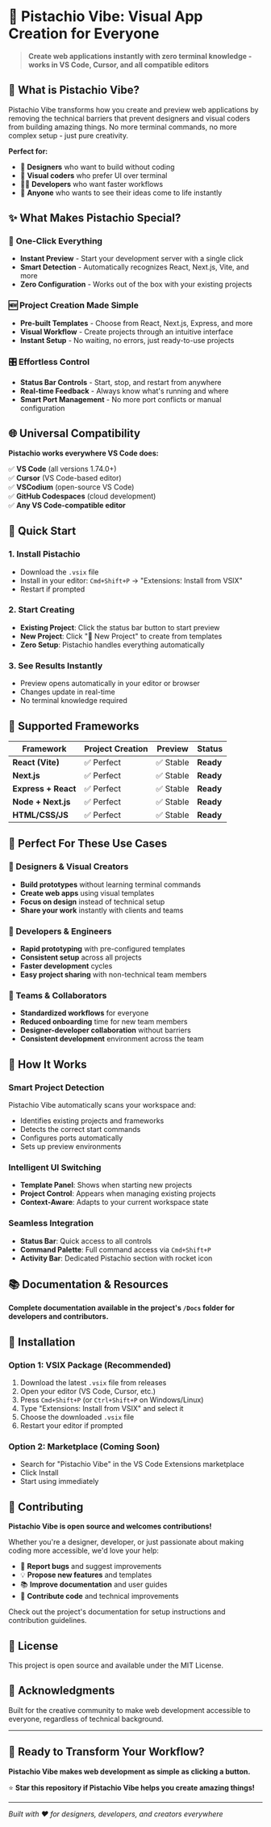 # 🎨 Pistachio Vibe: Visual App Creation for Everyone

> **Create web applications instantly with zero terminal knowledge - works in VS Code, Cursor, and all compatible editors**

## 🎯 What is Pistachio Vibe?

Pistachio Vibe transforms how you create and preview web applications by removing the technical barriers that prevent designers and visual coders from building amazing things. No more terminal commands, no more complex setup - just pure creativity.

**Perfect for:**
- 🎨 **Designers** who want to build without coding
- 🚀 **Visual coders** who prefer UI over terminal
- 👨‍💻 **Developers** who want faster workflows
- 🌟 **Anyone** who wants to see their ideas come to life instantly

## ✨ What Makes Pistachio Special?

### 🚀 **One-Click Everything**
- **Instant Preview** - Start your development server with a single click
- **Smart Detection** - Automatically recognizes React, Next.js, Vite, and more
- **Zero Configuration** - Works out of the box with your existing projects

### 🆕 **Project Creation Made Simple**
- **Pre-built Templates** - Choose from React, Next.js, Express, and more
- **Visual Workflow** - Create projects through an intuitive interface
- **Instant Setup** - No waiting, no errors, just ready-to-use projects

### 🎛️ **Effortless Control**
- **Status Bar Controls** - Start, stop, and restart from anywhere
- **Real-time Feedback** - Always know what's running and where
- **Smart Port Management** - No more port conflicts or manual configuration

## 🌐 Universal Compatibility

**Pistachio works everywhere VS Code does:**

✅ **VS Code** (all versions 1.74.0+)  
✅ **Cursor** (VS Code-based editor)  
✅ **VSCodium** (open-source VS Code)  
✅ **GitHub Codespaces** (cloud development)  
✅ **Any VS Code-compatible editor**

## 🚀 Quick Start

### **1. Install Pistachio**
- Download the `.vsix` file
- Install in your editor: `Cmd+Shift+P` → "Extensions: Install from VSIX"
- Restart if prompted

### **2. Start Creating**
- **Existing Project**: Click the status bar button to start preview
- **New Project**: Click "🚀 New Project" to create from templates
- **Zero Setup**: Pistachio handles everything automatically

### **3. See Results Instantly**
- Preview opens automatically in your editor or browser
- Changes update in real-time
- No terminal knowledge required

## 🎨 Supported Frameworks

| Framework | Project Creation | Preview | Status |
|-----------|------------------|---------|---------|
| **React (Vite)** | ✅ Perfect | ✅ Stable | **Ready** |
| **Next.js** | ✅ Perfect | ✅ Stable | **Ready** |
| **Express + React** | ✅ Perfect | ✅ Stable | **Ready** |
| **Node + Next.js** | ✅ Perfect | ✅ Stable | **Ready** |
| **HTML/CSS/JS** | ✅ Perfect | ✅ Stable | **Ready** |

## 🎯 Perfect For These Use Cases

### **🎨 Designers & Visual Creators**
- **Build prototypes** without learning terminal commands
- **Create web apps** using visual templates
- **Focus on design** instead of technical setup
- **Share your work** instantly with clients and teams

### **🚀 Developers & Engineers**
- **Rapid prototyping** with pre-configured templates
- **Consistent setup** across all projects
- **Faster development** cycles
- **Easy project sharing** with non-technical team members

### **🌟 Teams & Collaborators**
- **Standardized workflows** for everyone
- **Reduced onboarding** time for new team members
- **Designer-developer collaboration** without barriers
- **Consistent development** environment across the team

## 🔧 How It Works

### **Smart Project Detection**
Pistachio Vibe automatically scans your workspace and:
- Identifies existing projects and frameworks
- Detects the correct start commands
- Configures ports automatically
- Sets up preview environments

### **Intelligent UI Switching**
- **Template Panel**: Shows when starting new projects
- **Project Control**: Appears when managing existing projects
- **Context-Aware**: Adapts to your current workspace state

### **Seamless Integration**
- **Status Bar**: Quick access to all controls
- **Command Palette**: Full command access via `Cmd+Shift+P`
- **Activity Bar**: Dedicated Pistachio section with rocket icon

## 📚 Documentation & Resources

**Complete documentation available in the project's `/Docs` folder for developers and contributors.**

## 🚀 Installation

### **Option 1: VSIX Package (Recommended)**
1. Download the latest `.vsix` file from releases
2. Open your editor (VS Code, Cursor, etc.)
3. Press `Cmd+Shift+P` (or `Ctrl+Shift+P` on Windows/Linux)
4. Type "Extensions: Install from VSIX" and select it
5. Choose the downloaded `.vsix` file
6. Restart your editor if prompted

### **Option 2: Marketplace (Coming Soon)**
- Search for "Pistachio Vibe" in the VS Code Extensions marketplace
- Click Install
- Start using immediately

## 🤝 Contributing

**Pistachio Vibe is open source and welcomes contributions!**

Whether you're a designer, developer, or just passionate about making coding more accessible, we'd love your help:

- 🐛 **Report bugs** and suggest improvements
- 💡 **Propose new features** and templates
- 📚 **Improve documentation** and user guides
- 🔧 **Contribute code** and technical improvements

Check out the project's documentation for setup instructions and contribution guidelines.

## 📄 License

This project is open source and available under the MIT License.

## 🙏 Acknowledgments

Built for the creative community to make web development accessible to everyone, regardless of technical background.

---

## 🎉 Ready to Transform Your Workflow?

**Pistachio Vibe makes web development as simple as clicking a button.**

⭐ **Star this repository if Pistachio Vibe helps you create amazing things!**

---

*Built with ❤️ for designers, developers, and creators everywhere*
